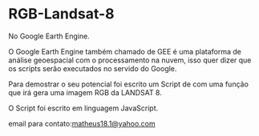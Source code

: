 # RGB-Landsat-8
No Google Earth Engine.

O Google Earth Engine também chamado de GEE é uma plataforma de análise geoespacial com o processamento na nuvem, isso quer dizer que os scripts serão executados no servido do Google.

Para demostrar o seu potencial foi escrito um Script de com uma função que irá gera uma imagem RGB da LANDSAT 8.

O Script foi escrito em linguagem JavaScript.

 email para contato:matheus18.1@yahoo.com
